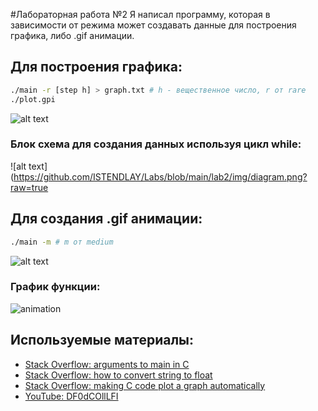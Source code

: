 #Лабораторная работа №2
Я написал программу, которая в зависимости от режима может создавать данные для построения графика, либо .gif анимации.

## Для построения графика:
```bash
./main -r [step h] > graph.txt # h - вещественное число, r от rare
./plot.gpi
```
![alt text](https://github.com/ISTENDLAY/Labs/blob/main/lab2/img/изображение.png?raw=true)

### Блок схема для создания данных используя цикл while:
![alt text](https://github.com/ISTENDLAY/Labs/blob/main/lab2/img/diagram.png?raw=true

## Для создания .gif анимации:
```bash
./main -m # m от medium
```
![alt text](https://github.com/ISTENDLAY/Labs/blob/main/lab2/img/Screenshot_20241021_110455.png?raw=true)

### График функции:
![animation](https://github.com/ISTENDLAY/Labs/blob/main/lab2/img/plot.gif?raw=true)

## Используемые материалы:
- [Stack Overflow: arguments to main in C](https://stackoverflow.com/questions/4176326/arguments-to-main-in-c)
- [Stack Overflow: how to convert string to float](https://stackoverflow.com/questions/7951019/how-to-convert-string-to-float)
- [Stack Overflow: making C code plot a graph automatically](https://stackoverflow.com/questions/3521209/making-c-code-plot-a-graph-automatically)
- [YouTube: DF0dCOllLFI](https://www.youtube.com/watch?v=DF0dCOllLFI)

